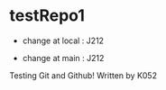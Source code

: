 # testRepo1

- change at local : J212

- change at main : J212

Testing Git and Github!
Written by K052
